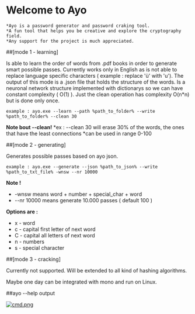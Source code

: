 # Welcome to Ayo

 	*Ayo is a password generator and password craking tool.
 	*A fun tool that helps you be creative and explore the cryptography field.
 	*Any support for the project is much appreciated.


##[mode 1 - learning]

Is able to learn the order of words from .pdf books in order to generate smart possible passes. Currently works only in English as is not able to replace language specific characters ( example : replace 'ù' with 'u'). The output of this mode is a .json file that holds the structure of the words. Is a neuronal network structure implemented with dictionarys so we can have constant complexity ( O(1) ). Just the clean operation has complexity O(n*n) but is done only once.

 `example : ayo.exe --learn --path %path_to_folder% --write %path_to_folder% --clean 30`

**Note bout --clean!** 
 *ex : --clean 30 will erase 30% of the words, the ones that have the least connections
 *can be used in range 0-100


##[mode 2 - generating]

Generates possible passes based on ayo json. 

 `example : ayo.exe --generate --json %path_to_json% --write %path_to_txt_file% -wnsw --nr 10000`

**Note !** 
 * -wnsw means word + number + special_char + word
 * --nr 10000 means generate 10.000 passes ( default 100 )

**Options are :** 
 * x - word
 * c - capital first letter of next word
 * C - capital all letters of next word
 * n - numbers
 * s - special character
 

##[mode 3 - cracking]

Currently not supported. Will be extended to all kind of hashing algorithms. 

Maybe one day can be integrated with mono and run on Linux.


##ayo --help output

[![cmd.png](https://s14.postimg.org/3s8e249bl/cmd.png)](https://postimg.org/image/ymfmzuey5/)